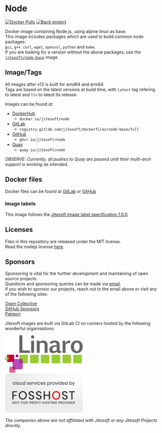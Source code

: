 # Node

[![Docker Pulls](https://img.shields.io/docker/pulls/jitesoft/node.svg)](hhttps://hub.docker.com/r/jitesoft/node)
[![Back project](https://img.shields.io/badge/Open%20Collective-Tip%20the%20devs!-blue.svg)](https://opencollective.com/jitesoft-open-source)

Docker image containing Node.js, using alpine linux as base.  
This image includes packages which are used to build common node packages:  
`gcc`, `g++`, `curl`, `wget`, `openssl`, `python` and `make`.  
If you are looking for a version without the above packages, use the [`jitesoft/node-base`](https://hub.docker.com/r/jitesoft/node-base) image.

## Image/Tags

All images after v12 is built for amd64 and arm64.  
Tags are based on the latest versions at build time, with `latest` tag refering to latest and `lts` to latest lts release.

Images can be found at:

* [DockerHub](https://hub.docker.com/r/jitesoft/node)
    * `docker.io/jitesoft/node`
* [GitLab](https://gitlab.com/jitesoft/dockerfiles/node-base)
    * `registry.gitlab.com/jitesoft/dockerfiles/node-base/full`
* [GitHub](https://github.com/orgs/jitesoft/packages/container/package/node)
    * `ghcr.io/jitesoft/node`
* [Quay](https://quay.io/jitesoft/node)
    * `quay.io/jitesoft/node`

_OBSERVE: Currently, all pushes to Quay are paused until their multi-arch support is working as intended._  

## Docker files

Docker files can be found at  [GitLab](https://gitlab.com/jitesoft/dockerfiles/node-base) or [GitHub](https://github.com/jitesoft/docker-node-base)

### Image labels

This image follows the [Jitesoft image label specification 1.0.0](https://gitlab.com/snippets/1866155).

## Licenses

Files in this repository are released under the MIT license.  
Read the nodejs license [here](https://github.com/nodejs/node/blob/master/LICENSE).

## Sponsors

Sponsoring is vital for the further development and maintaining of open source projects.  
Questions and sponsoring queries can be made via <a href="mailto:sponsor@jitesoft.com">email</a>.  
If you wish to sponsor our projects, reach out to the email above or visit any of the following sites:

[Open Collective](https://opencollective.com/jitesoft-open-source)  
[GitHub Sponsors](https://github.com/sponsors/jitesoft)  
[Patreon](https://www.patreon.com/jitesoft)

Jitesoft images are built via GitLab CI on runners hosted by the following wonderful organisations:

<a href="https://www.linaro.org/">
  <img src="https://raw.githubusercontent.com/jitesoft/misc/master/sponsors/linaro.png" width="256" alt="Linaro logo" />
</a>
<a href="https://fosshost.org/">
  <img src="https://raw.githubusercontent.com/jitesoft/misc/master/sponsors/fosshost.png" width="256" alt="Fosshost logo" />
</a>

_The companies above are not affiliated with Jitesoft or any Jitesoft Projects directly._
